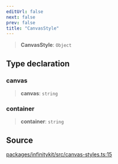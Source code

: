 ```yaml
---
editUrl: false
next: false
prev: false
title: "CanvasStyle"
---
```


> **CanvasStyle**: `Object`

## Type declaration

### canvas

> **canvas**: `string`

### container

> **container**: `string`

## Source

[packages/infinitykit/src/canvas-styles.ts:15](https://github.com/nodenogg-in/alpha-p2p/blob/2cff8cc/packages/infinitykit/src/canvas-styles.ts#L15)
